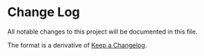 # Change Log
All notable changes to this project will be documented in this file.

The format is a derivative of [Keep a Changelog](http://keepachangelog.com/).


